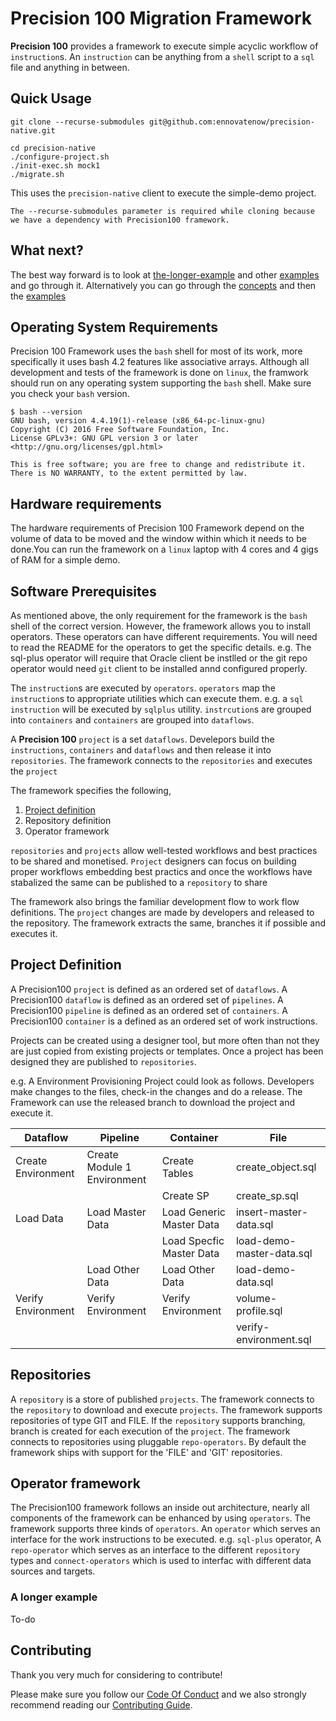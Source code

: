 # Precision 100 Migration Framework
**Precision 100** provides a framework to execute simple acyclic workflow of `instruction`s. An `instruction` can be anything from a `shell` script to a `sql` file and anything in between. 

## Quick Usage
```
git clone --recurse-submodules git@github.com:ennovatenow/precision-native.git

cd precision-native
./configure-project.sh
./init-exec.sh mock1
./migrate.sh
```

This uses the `precision-native` client to execute the simple-demo project.

```
The --recurse-submodules parameter is required while cloning because we have a dependency with Precision100 framework.
```

## What next?
The best way forward is to look at [the-longer-example](./the-longer-example.md) and other [examples](./examples.md) and go through it. Alternatively you can go through the [concepts](./concepts.md) and then the [examples](./examples.md)


## Operating System Requirements
Precision 100 Framework uses the `bash` shell for most of its work, more specifically it uses bash 4.2 features like associative arrays. Although all development and tests of the framework is done on `linux`, the framwork should run on any operating system supporting the `bash` shell.
Make sure you check your `bash` version.

```
$ bash --version
GNU bash, version 4.4.19(1)-release (x86_64-pc-linux-gnu)
Copyright (C) 2016 Free Software Foundation, Inc.
License GPLv3+: GNU GPL version 3 or later <http://gnu.org/licenses/gpl.html>

This is free software; you are free to change and redistribute it.
There is NO WARRANTY, to the extent permitted by law.
```

## Hardware requirements
The hardware requirements of Precision 100 Framework depend on the volume of data to be moved and the window within which it needs to be done.You can run the framework on a `linux` laptop with 4 cores and 4 gigs of RAM for a simple demo. 

## Software Prerequisites
As mentioned above, the only requirement for the framework is the `bash` shell of the correct version. However, the framework allows you to install operators. These operators can have different requirements. You will need to read the README for the operators to get the specific details. e.g. The sql-plus operator will require that Oracle client be instlled or the git repo operator would need `git` client to be installed annd configured properly.


The `instruction`s are executed by `operators`. `operators` map the `instruction`s to appropriate utilities which can execute them. e.g. a `sql` `instruction` will be executed by `sqlplus` utility. `instrcution`s are grouped into `containers` and `containers` are grouped into `dataflows`.

A **Precision 100** `project` is a set `dataflows`. Develepors build the `instructions`, `containers` and `dataflows` and then release it into `repositories`. The framework connects to the `repositories` and executes the `project`

The framework specifies the following,
1. [Project definition](#project-definition)
2. Repository definition
3. Operator framework

`repositories` and `projects` allow well-tested workflows and best practices to be shared and monetised. `Project` designers can focus on building proper workflows embedding best practics and once the workflows have stabalized the same can be published to a `repository` to share

The framework also brings the familiar development flow to work flow definitions. The `project` changes are made by developers and released to the repository. The framework extracts the same, branches it if possible and executes it.

## Project Definition
A Precision100 `project` is defined as an ordered set of `dataflows`.
A Precision100 `dataflow` is defined as an ordered set of `pipelines`.
A Precision100 `pipeline` is defined as an ordered set of `containers`.
A Precision100 `container` is a defined as an ordered set of work instructions. 

Projects can be created using a designer tool, but more often than not they are just copied from existing projects or templates. Once a project has been designed they are published to `repositories`.

e.g. A Environment Provisioning Project could look as follows. Developers make changes to the files, check-in the changes and do a release. The Framework can use the released branch to download the project and execute it.

| Dataflow | Pipeline | Container | File |
|----------|----------|-----------|------|
| Create Environment | Create Module 1 Environment | Create Tables | create_object.sql |
|   |   | Create SP | create_sp.sql |
| Load Data | Load Master Data | Load Generic Master Data | insert-master-data.sql |
|   |   | Load Specfic Master Data | load-demo-master-data.sql |
|   | Load Other Data | Load Other Data | load-demo-data.sql |
| Verify Environment | Verify Environment | Verify Environment | volume-profile.sql |
|   |   |   | verify-environment.sql |

## Repositories
A `repository` is a store of published `projects`. The framework connects to the `repository` to download and execute `projects`. The framework supports repositories of type GIT and FILE. If the `repository` supports branching, branch is created for each execution of the `project`. The framework connects to repositories using pluggable `repo-operators`. By default the framework ships with support for the 'FILE' and 'GIT' repositories.


## Operator framework
The Precision100 framework follows an inside out architecture, nearly all components of the framework can be enhanced by using `operators`. The framework supports three kinds of `operators`. An `operator` which serves an interface for the work instructions to be executed. e.g. `sql-plus` operator, A `repo-operator` which serves as an interface to the different `repository` types and `connect-operators` which is used to interfac with different data sources and targets.


### A longer example
To-do


## Contributing
Thank you very much for considering to contribute!

Please make sure you follow our [Code Of Conduct](CODE_OF_CONDUCT.md) and we also strongly recommend reading our [Contributing Guide](CONTRIBUTING.md).

